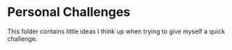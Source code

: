# Personal Challenges

This folder contains little ideas I think up when trying to give myself a quick challenge.
